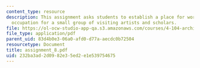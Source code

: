 ```yaml
---
content_type: resource
description: This assignment asks students to establish a place for working and temporary
  occupation for a small group of visiting artists and scholars.
file: https://ol-ocw-studio-app-qa.s3.amazonaws.com/courses/4-104-architecture-studio-intentions-spring-2005/232ba3ad2d0982e35ed2e1e539754675_assignment_8.pdf
file_type: application/pdf
parent_uid: 83d4b0e3-06a0-afd0-d77a-aecdc0b72504
resourcetype: Document
title: assignment_8.pdf
uid: 232ba3ad-2d09-82e3-5ed2-e1e539754675
---
```

